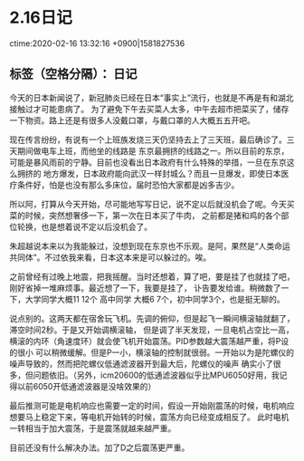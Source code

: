 # 2.16日记
ctime:2020-02-16 13:32:16 +0900|1581827536

标签（空格分隔）： 日记
---

今天的日本新闻说了，新冠肺炎已经在日本“事实上”流行，也就是不再是有和湖北接触过才可能患病了。
为了避免下午去买菜人太多，中午去超市把菜买了，储存一下物资。路上还是有很多人没戴口罩，与戴口罩的人大概五五开吧。

现在传言纷纷，有说有一个上班族发烧三天仍坚持去上了三天班，最后确诊了。三天期间做电车上班，而他坐的线路是
东京最拥挤的线路之一。所以目前的东京，可能是暴风雨前的宁静。目前也没看出日本政府有什么特殊的举措，一旦在东京这么拥挤的
地方爆发，日本政府能向武汉一样封城么？而且一旦爆发，即使日本医疗条件好，怕是也没有那么多床位，届时恐怕大家都是凶多吉少。

所以阿，打算从今天开始，尽可能地写写日记，说不定以后就没机会了呢。今天买菜的时候，突然想奢侈一下，第一次在日本买了牛肉，
之前都是猪和鸡的各个部位轮换，也是想着说不定以后没机会了。

朱超越说本来以为我能躲过，没想到现在东京也不乐观。是阿，果然是“人类命运共同体”。不过依我来看，日本这本来是可以躲过的。唉。

之前曾经有过晚上地震，把我摇醒。当时还想着，算了吧，要是挂了也就挂了吧，刚好省掉一堆麻烦事。最近想了一下，我要是挂了，
讣告要发给谁。稍微数了一下，大学同学大概11 12个 高中同学 大概6 7个，初中同学3个，也是挺无聊的。

说点别的。这两天都在宿舍玩飞机。先调的俯仰，但是起飞一瞬间横滚轴就翻了，滞空时间2秒。于是又开始调横滚轴，
但是调了半天发现，一旦电机占空比一高，横滚的内环（角速度环）就会使飞机开始震荡。PID参数越大震荡越严重，将P设的很小
可以稍微缓解。但是P一小，横滚轴的控制就很弱。一开始以为是陀螺仪的噪声导致的，然而把陀螺仪低通滤波器开到最大后，陀螺仪的噪声
确实小了很多，但问题依旧。（另外，icm20600的低通滤波器似乎比MPU6050好用，我记得以前6050开低通滤波器是没啥效果的）

最后推测可能是电机响应也需要一定的时间，假设一开始刚震荡的时候，电机响应想要马上稳定下来，等电机开始转的时候，震荡方向已经变成相反了。
此时电机一转相当于加大震荡，于是震荡就越来越严重。

目前还没有什么解决办法。加了D之后震荡更严重。





